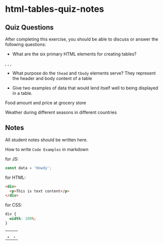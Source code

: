 # html-tables-quiz-notes

## Quiz Questions

After completing this exercise, you should be able to discuss or answer the following questions:

- What are the six primary HTML elements for creating tables?
<table>, <tr>, <th>, <td>,<thead>, <tbody>

- What purpose do the `thead` and `tbody` elements serve?
  They represent the header and body content of a table

- Give two examples of data that would lend itself well to being displayed in a table.

Food amount and price at grocery store

Weather during different seasons in different countries

## Notes

All student notes should be written here.

How to write `Code Examples` in markdown

for JS:

```javascript
const data = 'Howdy';
```

for HTML:

```html
<div>
  <p>This is text content</p>
</div>
```

for CSS:

```css
div {
  width: 100%;
}
```
